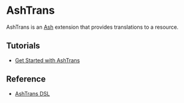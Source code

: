 # AshTrans

AshTrans is an [Ash](https://hexdocs.pm/ash) extension that provides translations to a resource.

## Tutorials

- [Get Started with AshTrans](documentation/tutorials/get-started-with-ash-trans.md)

## Reference

- [AshTrans DSL](documentation/dsls/DSL:-AshTrans.Resource.md)
